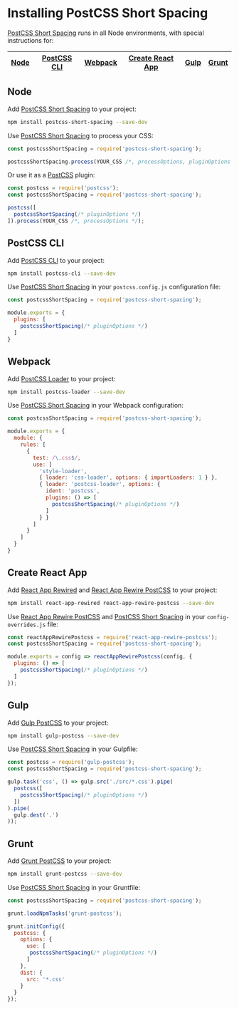 # Installing PostCSS Short Spacing

[PostCSS Short Spacing] runs in all Node environments, with special instructions for:

| [Node](#node) | [PostCSS CLI](#postcss-cli) | [Webpack](#webpack) | [Create React App](#create-react-app) | [Gulp](#gulp) | [Grunt](#grunt) |
| --- | --- | --- | --- | --- | --- |

## Node

Add [PostCSS Short Spacing] to your project:

```bash
npm install postcss-short-spacing --save-dev
```

Use [PostCSS Short Spacing] to process your CSS:

```js
const postcssShortSpacing = require('postcss-short-spacing');

postcssShortSpacing.process(YOUR_CSS /*, processOptions, pluginOptions */);
```

Or use it as a [PostCSS] plugin:

```js
const postcss = require('postcss');
const postcssShortSpacing = require('postcss-short-spacing');

postcss([
  postcssShortSpacing(/* pluginOptions */)
]).process(YOUR_CSS /*, processOptions */);
```

## PostCSS CLI

Add [PostCSS CLI] to your project:

```bash
npm install postcss-cli --save-dev
```

Use [PostCSS Short Spacing] in your `postcss.config.js` configuration file:

```js
const postcssShortSpacing = require('postcss-short-spacing');

module.exports = {
  plugins: [
    postcssShortSpacing(/* pluginOptions */)
  ]
}
```

## Webpack

Add [PostCSS Loader] to your project:

```bash
npm install postcss-loader --save-dev
```

Use [PostCSS Short Spacing] in your Webpack configuration:

```js
const postcssShortSpacing = require('postcss-short-spacing');

module.exports = {
  module: {
    rules: [
      {
        test: /\.css$/,
        use: [
          'style-loader',
          { loader: 'css-loader', options: { importLoaders: 1 } },
          { loader: 'postcss-loader', options: {
            ident: 'postcss',
            plugins: () => [
              postcssShortSpacing(/* pluginOptions */)
            ]
          } }
        ]
      }
    ]
  }
}
```

## Create React App

Add [React App Rewired] and [React App Rewire PostCSS] to your project:

```bash
npm install react-app-rewired react-app-rewire-postcss --save-dev
```

Use [React App Rewire PostCSS] and [PostCSS Short Spacing] in your
`config-overrides.js` file:

```js
const reactAppRewirePostcss = require('react-app-rewire-postcss');
const postcssShortSpacing = require('postcss-short-spacing');

module.exports = config => reactAppRewirePostcss(config, {
  plugins: () => [
    postcssShortSpacing(/* pluginOptions */)
  ]
});
```

## Gulp

Add [Gulp PostCSS] to your project:

```bash
npm install gulp-postcss --save-dev
```

Use [PostCSS Short Spacing] in your Gulpfile:

```js
const postcss = require('gulp-postcss');
const postcssShortSpacing = require('postcss-short-spacing');

gulp.task('css', () => gulp.src('./src/*.css').pipe(
  postcss([
    postcssShortSpacing(/* pluginOptions */)
  ])
).pipe(
  gulp.dest('.')
));
```

## Grunt

Add [Grunt PostCSS] to your project:

```bash
npm install grunt-postcss --save-dev
```

Use [PostCSS Short Spacing] in your Gruntfile:

```js
const postcssShortSpacing = require('postcss-short-spacing');

grunt.loadNpmTasks('grunt-postcss');

grunt.initConfig({
  postcss: {
    options: {
      use: [
       postcssShortSpacing(/* pluginOptions */)
      ]
    },
    dist: {
      src: '*.css'
    }
  }
});
```

[Gulp PostCSS]: https://github.com/postcss/gulp-postcss
[Grunt PostCSS]: https://github.com/nDmitry/grunt-postcss
[PostCSS]: https://github.com/postcss/postcss
[PostCSS CLI]: https://github.com/postcss/postcss-cli
[PostCSS Loader]: https://github.com/postcss/postcss-loader
[PostCSS Short Spacing]: https://github.com/jonathantneal/postcss-short-spacing
[React App Rewire PostCSS]: https://github.com/csstools/react-app-rewire-postcss
[React App Rewired]: https://github.com/timarney/react-app-rewired
